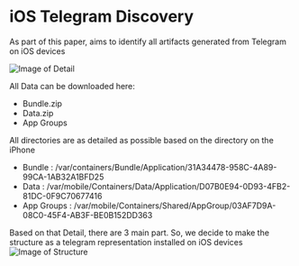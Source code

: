 # iOS Telegram Discovery
 
As part of this paper, aims to identify all artifacts generated from Telegram on iOS devices

![Image of Detail](https://github.com/am1ncmd/ios-telegram-discovery/Detail.PNG)

All Data can be downloaded here:
- Bundle.zip
- Data.zip
- App Groups

All directories are as detailed as possible based on the directory on the iPhone
- Bundle : /var/containers/Bundle/Application/31A34478-958C-4A89-99CA-1AB32A1BFD25
- Data : /var/mobile/Containers/Data/Application/D07B0E94-0D93-4FB2-81DC-0F9C70677416
- App Groups : /var/mobile/Containers/Shared/AppGroup/03AF7D9A-08C0-45F4-AB3F-BE0B152DD363

Based on that Detail, there are 3 main part. So, we decide to make the structure as a telegram representation installed on iOS devices 
![Image of Structure](https://github.com/am1ncmd/ios-telegram-discovery/Structure.PNG)
